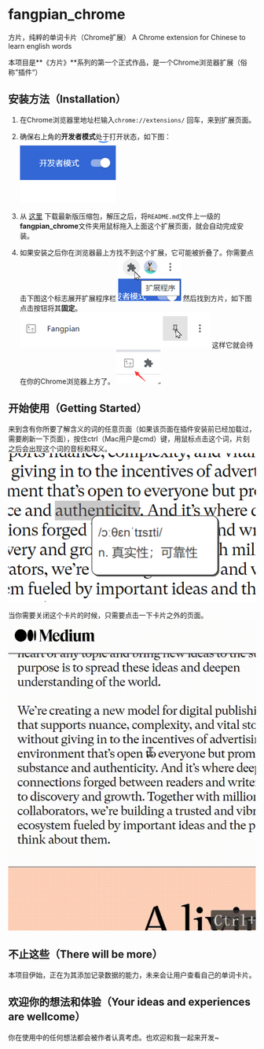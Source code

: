# fangpian_chrome
方片，纯粹的单词卡片（Chrome扩展） A Chrome extension for Chinese to learn english words



本项目是**《方片》**系列的第一个正式作品，是一个Chrome浏览器扩展（俗称”插件“）



## 安装方法（Installation）

1. 在Chrome浏览器里地址栏输入`chrome://extensions/` 回车，来到扩展页面。

2. 确保右上角的**开发者模式**处于打开状态，如下图：
![image-20210720002121286](README.assets/image-20210720002121286.png)

3. 从 [这里](https://github.com/aiyamia/fangpian_chrome/releases/latest) 下载最新版压缩包，解压之后，将`README.md`文件上一级的**fangpian_chrome**文件夹用鼠标拖入上面这个扩展页面，就会自动完成安装。

4. 如果安装之后你在浏览器最上方找不到这个扩展，它可能被折叠了。你需要点击下图这个标志展开扩展程序栏
![image-20210720002911380](README.assets/image-20210720002911380.png)
然后找到方片，如下图点击按钮将其**固定**。
![image-20210720003053751](README.assets/image-20210720003053751.png)
这样它就会待在你的Chrome浏览器上方了。
![image-20210720004358789](README.assets/image-20210720004358789.png)



## 开始使用（Getting Started）

来到含有你所要了解含义的词的任意页面（如果该页面在插件安装前已经加载过，需要刷新一下页面），按住ctrl（Mac用户是cmd）键，用鼠标点击这个词，片刻之后会出现这个词的音标和释义。
![image-20210720004931743](README.assets/image-20210720004931743.png)

当你需要关闭这个卡片的时候，只需要点击一下卡片之外的页面。
![20210720_005500](README.assets/20210720_005500.gif)



## 不止这些（There will be more）

本项目伊始，正在为其添加记录数据的能力，未来会让用户查看自己的单词卡片。



## 欢迎你的想法和体验（Your ideas and experiences are wellcome）

你在使用中的任何想法都会被作者认真考虑。也欢迎和我一起来开发~
